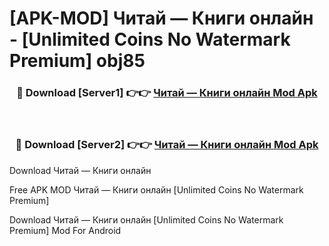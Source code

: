 # [APK-MOD] Читай — Книги онлайн - [Unlimited Coins No Watermark Premium] obj85



<div align="center">
<h3>🔴 Download [Server1] 👉👉 <a href="https://momento.my/?title=Читай_—_Книги_онлайн">Читай — Книги онлайн Mod Apk</a></h3><br>

<h3>🔴 Download [Server2] 👉👉 <a href="https://momento.my/?title=Читай_—_Книги_онлайн">Читай — Книги онлайн Mod Apk</a></h3>
</div>



Download Читай — Книги онлайн 

Free APK MOD Читай — Книги онлайн [Unlimited Coins No Watermark Premium]

Download Читай — Книги онлайн [Unlimited Coins No Watermark Premium] Mod For Android
